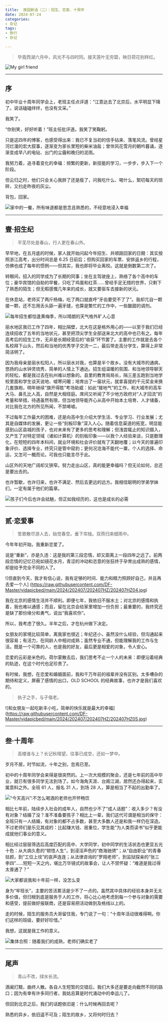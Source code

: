 ```yaml
---
title:  故园新话（二）：招生、恋爱、十周年
date: 2024-07-24
categories:
- 杂记
tags:
- 旅行
- 杂记

---
```


> 毕竟西湖六月中，风光不与四时同。接天莲叶无穷碧，映日荷花别样红。

![My girl friend](https://raw.githubusercontent.com/DF-Master/yidapicbed/main/2024/202407/202407HZ/202407HZ00.jpg)


---

<!--more-->

## 序

初中毕业十周年同学会上，老班主任点评道：“江意达去了北京后，水平明显下降了。说话磕磕绊绊，也没有文采。”

我笑了。

“你别笑，好好听着！”班主任批评道。我笑了笑鞠躬。

只是这四年的博客，也感受得出来：我已不复当初的信手拈来、落笔风流。曾经星河烂漫的宏大叙事，逐渐变为家长里短的柴米油盐；曾伴风花雪月的朝吟暮诵，逐渐变成早八的电钻、出门的尘霾和晚归的泥雨。

我努力着，追寻着变化的幸福：频繁的更新，新技能的学习，一步步，步入下一个阶段。

但云归之时，他们只会关心我胖了还是瘦了，问我吃什么、喝什么，絮叨每天的琐碎，又扫走昨夜的灰尘。

背包，回家。

![家中的一餐，所有味道都是思念且熟悉的，不经意地浸入幸福](https://raw.githubusercontent.com/DF-Master/yidapicbed/main/2024/202407/202407HZ/202407HZ01.jpg)


---

## 壹·招生纪

> 平芜尽处是春山，行人更在春山外。

早早地，在五月底的时候，家人就开始问起今年招生、并顺路回家的日期：其实按照浙江高考，出分时间总是 6.25 日前后；但购买回家的车票、安排返乡的行程，仿佛也成了每年的惯例——但其实，我也即将毕业离校。这就是倒数第二次了。

转眼间，招入的同学成为了长期的同事；坐在主驾驶座上，熟络了各个高中的车位；豪华宾馆的自助的早餐，只吃了鸡蛋和红茶……曾经手足无措的世界，只剩下了熟悉的陌生；但无暇感慨几年来的成长，就又要驱车去接新的状元。

在休息站，老师买了两斤杨梅，吃了两口就直呼“牙齿要受不了了”。我却兀自一颗接一颗，还不忘用舌头舔一遍牙缝，也算是繁忙的工作中，一些酸甜的调剂。

![每年招生都恰逢黄梅季，所以晴朗的天气格外旷人心意](https://raw.githubusercontent.com/DF-Master/yidapicbed/main/2024/202407/202407HZ/202407HZ02.jpg)


丽水地区我已工作了四年，相比隔壁，北大在这是格外用心的——以至于我们已经连续招收了五年的当地状元，甚至把顶尖学生全部送来北大的高中也已有之。每年高考后的招生工作，无非是长期经营后的“收获”环节罢了。主要的工作就是去各个名校拜下山头，然后和当地的优秀学子交流一二，最后带走高分学生，算得上非常简洁明了。

因为我母亲是丽水松阳人，所以丽水对我，也算是半个故乡。没有大城市的通病，悠扬的山水钟灵琉秀，简单的人情上下通达。招生组温暖的氛围、和当地领导聊天的轻松，都是我过去在杭州难以想象的。县里的教育局局长，隔三差五跑到当地学校里面和学生谈天说地、嘘寒问暖；培育出了一届状元，就拿喜提的千元奖金来换几套旗袍，明年继续“旗开得胜”考场助威：如此“接地气”的工作，和大城市的高车大马、鼻孔比人高，自然是大相径庭。席间又听闻了不少地方政府对“人才回流”的考量和举措，待遇虽然有限，但当地领导能齐心从高中开始本土培育、人才储备，对比我在北方的所见所闻，不禁唏嘘。

不过每年工作最大的困难，还是向高中生介绍大学生活、专业学习、行业发展；尤其是自媒体的发展，更让一些“刻板印象”深入人心。随着信息渠道的拓宽，明显能感到山区县城的孩子，也对未来有了更多的思考和理解；但浅尝辄止的知识摄入，又产生了对特定领域（诸如计算机）的刻板印象——以我个人经验来谈，只是数理化，在短短的四年本科间，就业环境和社会评价就有了天翻地覆；以今天的普遍印象评价、选择专业，终究只是管中窥豹；更何况沧海不能代一粟，个人的选择、命运，又怎可一概而论。可我也只能言尽于此。

山区外的天地广阔却又狭窄。努力走出山区，真的能更幸福吗？但无论如何，总还是要出去的。

也许暂歇，也许归来，也许不满足、然后去更远的远方。我相信聪明的学弟学妹们，一定有属于他们的篇章。

![孩子们今后也许会祛魅，但正如我经历的，这也是成长的必需](https://raw.githubusercontent.com/DF-Master/yidapicbed/main/2024/202407/202407HZ/202407HZ03.jpg)



---

## 贰·恋爱事

> 笙歌散尽游人去，始觉春空。垂下帘栊。双燕归来细雨中。

今年年初开始，我重新恋爱了。

说是“重新”，亦是久违：这是我的第三段恋情，却又距离上一段四年之远了。前两段恋情的记忆已宛如镜花水月，青涩的冲动和恣意的张狂终于孕育出成熟的感情，却是给予完全不同的人了。

![但直到今天，我才有信心说，我有足够的时间、能力和精力照顾好自己，并且再去爱一个人]
(https://raw.githubusercontent.com/DF-Master/yidapicbed/main/2024/202407/202407HZ/202407HZ04.jpg)


我在北京的感情生活并不顺利。即便七年，我依旧不服水土；对北京的感情和执着，我也难以通感；而且，留在北京会给家里增加一份负担；最重要的，我终究还是缺了那份缘分和勇气，说出“我喜欢你”。

所以，我考虑了很久。半年之后，才在杭州做下决定。

女朋友的家境比较简单，离我家也很近；年纪还小，虽然没什么经验，但沟通起来很容易；有活力，在同龄人中相对成熟；虽然专业不通，但能理解我的工作与生活。既是一个可靠的人，也是我的好友，最后更是相爱的对象，令人安心。

恋爱的云彩是米色的。荷尔蒙散去后，我们思考不止一个人的未来：即便沿着经典的轨迹，在这个时代也足珍贵了。

有时候，我想，在恋爱和婚姻面前，我和千万年前的祖辈并没有区别。太多嘈杂的期待和定义，屏蔽了感情的出口，OLD SCHOOL 的经典故事，也许才是我们喜欢的。

> 执子之手，与子偕老。

![和女朋友一起吃新丰小吃，简单的快乐就是最大的幸福]
(https://raw.githubusercontent.com/DF-Master/yidapicbed/main/2024/202407/202407HZ/202407HZ05.jpg)


---

## 叁·十周年

> 高楼谁与上？长记秋晴望。往事已成空，还如一梦中。

岁月不居，时节如流，十年之别，忽焉已至。

初中的十周年同学会来得是很突然的。上一次大规模的聚会，还是七年前的高中毕业，就已有很多同学无法到场了。如今海角天涯、台阁江湖，居然还办得起来，实属意料之外。全班 61 人，报名 31 人，到场 28 人，算是相当了不起的出勤率了。

![“今天高兴”:不怎么喝酒的老师也开怀畅饮](https://raw.githubusercontent.com/DF-Master/yidapicbed/main/2024/202407/202407HZ/202407HZ06.jpg)


相比七年前，陆续步入社会的成年人，自然也少不了“成人话题”：收入多少？有没有对象？结婚了没？准不准备要孩子？相比上一辈，我们这代可谓是相当的保守：全班只有一人结婚，有对象的都不占多数，甚至大多数人还是和我一样仍在深造。不过老师们是乐见其成的：比起赚大钱、居重位，学生能“为人类而读书”似乎更能成就他们事业的意义。

相比经过层层筛选后高度匹配的高中、大学同学，初中同学的生活状态也更显五光十色：从大病久愈的“顿悟人生”，到浸淫声色的“商海驰骋”；从“自由职业”的青春驻颜，到“工位上坟”的哀声连连；从法律咨询的“罗翔老师”，到监狱探亲的“张三李四”……短短一天之内，堪比万华镜式的故事会，让人不禁怀疑：“难道是我过得太普通了？”

![大家都说我和十年前一样，没怎么变](https://raw.githubusercontent.com/DF-Master/yidapicbed/main/2024/202407/202407HZ/202407HZ07.jpg)


身为“牢班长”，主要的苦活累活是少不了一点的。虽然其中具体的经验本身并无太多价值，但归根到底是服务于人的工作，将心比心地考虑到每一个参与对象的需要和感受，提前做好报联商，还是容易把活动做到及格线以上的。

走的时候，陌生的服务员大哥留住我，专门说了一句：“十周年活动很难得啊。你们这样的班级，要好好珍惜。”

我想，这就是我工作的意义。

![集体合照：随着我们的成熟，老师们确实老了](https://raw.githubusercontent.com/DF-Master/yidapicbed/main/2024/202407/202407HZ/202407HZ08.jpg)


---

## 尾声

> 青山不改，绿水长流。

酒阑灯黯，曲终人散。各自人生短暂的交错后，我们大多还是要走向截然不同的路口；因为有幸有许多同行者，我姑且算是时代涌动中的幸运儿了。

但回到北京之后，我们的话题依旧是：什么时候再回去呢？

熟悉的异乡，依旧遥不可及；陌生的故乡，又将何时归去？
